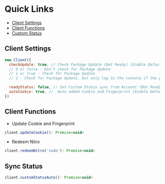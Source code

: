 # Quick Links
- [Client Settings](https://github.com/aiko-chan-ai/discord.js-selfbot-v13/blob/main/Document/ClientOption.md#client-settings)
- [Client Functions](https://github.com/aiko-chan-ai/discord.js-selfbot-v13/blob/main/Document/ClientOption.md#client-functions)
- [Custom Status](https://github.com/aiko-chan-ai/discord.js-selfbot-v13/blob/main/Document/ClientOption.md#sync-status)

## Client Settings
```js
new Client({
  checkUpdate: true, // Check Package Update (Bot Ready) [Enable Default] you can also input 0, 1, and 2
  // 0 or false - Don't check for Package Update
  // 1 or true - Check for Package Update
  // 2 - Check for Package Update, but only log to the console if the package is not updated

  readyStatus: false, // Set Custom Status sync from Account (Bot Ready) [Disable Default]
  autoCookie: true, //  Auto added Cookie and Fingerprint [Enable Default](https://github.com/aiko-chan-ai/discord.js-selfbot-v13/blob/main/DOCUMENT.md#http-options)
})
```

## Client Functions
- Update Cookie and Fingerprint
```js
client.updateCookie(): Promise<void>
```
- Redeem Nitro
```js
client.redeemNitro('code'): Promise<void>
```

## Sync Status
```js
client.customStatusAuto(): Promise<void>
```